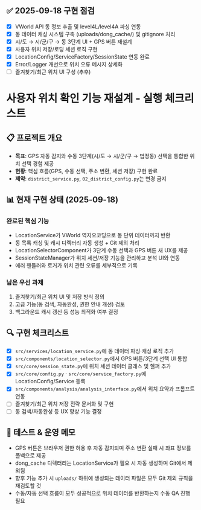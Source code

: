 ﻿## ✅ 2025-09-18 구현 점검

- [x] VWorld API 동 정보 추출 및 level4L/level4A 파싱 연동
- [x] 동 데이터 캐싱 시스템 구축 (uploads/dong_cache/) 및 gitignore 처리
- [x] 시/도 → 시/군/구 → 동 3단계 UI + GPS 버튼 재설계
- [x] 사용자 위치 저장/로딩 세션 로직 구현
- [x] LocationConfig/ServiceFactory/SessionState 연동 완료
- [x] Error/Logger 개선으로 위치 오류 메시지 상세화
- [ ] 즐겨찾기/최근 위치 UI 구성 (추후)

# 사용자 위치 확인 기능 재설계 - 실행 체크리스트

## 📋 프로젝트 개요
- **목표**: GPS 자동 감지와 수동 3단계(시/도 → 시/군/구 → 법정동) 선택을 통합한 위치 선택 경험 제공
- **현황**: 핵심 흐름(GPS, 수동 선택, 주소 변환, 세션 저장) 구현 완료
- **제약**: `district_service.py`, `02_district_config.py`는 변경 금지

## 📊 현재 구현 상태 (2025-09-18)
### 완료된 핵심 기능
- LocationService가 VWorld 역지오코딩으로 동 단위 데이터까지 반환
- 동 목록 캐싱 및 캐시 디렉터리 자동 생성 + Git 제외 처리
- LocationSelectorComponent가 3단계 수동 선택과 GPS 버튼 새 UX를 제공
- SessionStateManager가 위치 세션/저장 기능을 관리하고 분석 UI와 연동
- 에러 핸들러와 로거가 위치 관련 오류를 세부적으로 기록

### 남은 우선 과제
1. 즐겨찾기/최근 위치 UI 및 저장 방식 정의
2. 고급 기능(동 검색, 자동완성, 권한 안내 개선) 검토
3. 백그라운드 캐시 갱신 등 성능 최적화 여부 결정

## 🔍 구현 체크리스트
- [x] `src/services/location_service.py`에 동 데이터 파싱·캐싱 로직 추가
- [x] `src/components/location_selector.py`에서 GPS 버튼/3단계 선택 UI 통합
- [x] `src/core/session_state.py`에 위치 세션 데이터 클래스 및 헬퍼 추가
- [x] `src/core/config.py` · `src/core/service_factory.py`에 LocationConfig/Service 등록
- [x] `src/components/analysis/analysis_interface.py`에서 위치 요약과 프롬프트 연동
- [ ] 즐겨찾기/최근 위치 저장 전략 문서화 및 구현
- [ ] 동 검색/자동완성 등 UX 향상 기능 결정

## 🧪 테스트 & 운영 메모
- GPS 버튼은 브라우저 권한 허용 후 자동 감지되며 주소 변환 실패 시 좌표 정보를 폴백으로 제공
- dong_cache 디렉터리는 LocationService가 필요 시 자동 생성하며 Git에서 제외됨
- 향후 기능 추가 시 `uploads/` 하위에 생성되는 데이터 파일은 모두 Git 제외 규칙을 재검토할 것
- 수동/자동 선택 흐름이 모두 성공적으로 위치 데이터를 반환하는지 수동 QA 진행 필요

